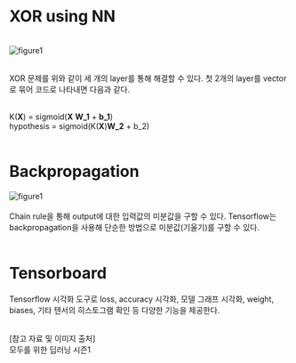# XOR using NN <br>
<br>![figure1](https://user-images.githubusercontent.com/57740560/94712423-6f220900-0384-11eb-9341-6c833057d1e6.png) <br><br>

XOR 문제를 위와 같이 세 개의 layer를 통해 해결할 수 있다. 첫 2개의 layer를 vector로 묶어 코드로 나타내면 다음과 같다. <br><br>

K(**X**) = sigmoid(**X** **W_1** + **b_1**) <br>
hypothesis = sigmoid(K(**X**)**W_2** + b_2) <br><br>

# Backpropagation <br>
![figure1](https://user-images.githubusercontent.com/57740560/94713186-6ed63d80-0385-11eb-8dfc-72dcaa14c350.png)  <br><br>
Chain rule을 통해 output에 대한 입력값의 미분값을 구할 수 있다. Tensorflow는 backpropagation을 사용해 단순한 방법으로 미분값(기울기)를 구할 수 있다.<br><br>

# Tensorboard  <br>
Tensorflow 시각화 도구로 loss, accuracy 시각화, 모델 그래프 시각화, weight, biases, 기타 텐서의 히스토그램 확인 등 다양한 기능을 제공한다.  <br> <br>

[참고 자료 및 이미지 출처] <br>
모두를 위한 딥러닝 시즌1 
